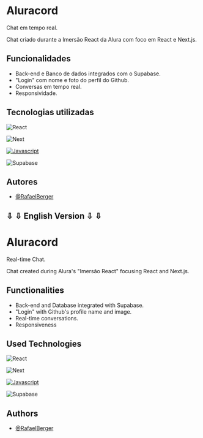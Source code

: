 # Aluracord

Chat em tempo real.

Chat criado durante a Imersão React da Alura com foco em React e Next.js.


## Funcionalidades

- Back-end e Banco de dados integrados com o Supabase.
- "Login" com nome e foto do perfil do Github.
- Conversas em tempo real.
- Responsividade.

## Tecnologias utilizadas

![React](https://img.shields.io/badge/React-0A66C2?style=for-the-badge&logo=react&logoColor=61DAFB)

![Next](https://img.shields.io/badge/Next.js-171717?style=for-the-badge&logo=Next.js&logoColor=white)

[![Javascript](https://camo.githubusercontent.com/aeddc848275a1ffce386dc81c04541654ca07b2c43bbb8ad251085c962672aea/68747470733a2f2f696d672e736869656c64732e696f2f62616467652f6a6176617363726970742d2532333332333333302e7376673f7374796c653d666f722d7468652d6261646765266c6f676f3d6a617661736372697074266c6f676f436f6c6f723d253233463744463145)]()

![Supabase](https://img.shields.io/badge/Supabase-ffffff?style=for-the-badge&logo=supabase)


## Autores

- [@RafaelBerger](https://www.github.com/RafaelBerger)


##  ⇩	⇩	 English Version  ⇩	⇩	


# Aluracord

Real-time Chat.

Chat created during Alura's "Imersão React" focusing React and Next.js.

## Functionalities

- Back-end and Database integrated with Supabase.
- "Login" with Github's profile name and image.
- Real-time conversations.
- Responsiveness


## Used Technologies

![React](https://img.shields.io/badge/React-0A66C2?style=for-the-badge&logo=react&logoColor=61DAFB)

![Next](https://img.shields.io/badge/Next.js-171717?style=for-the-badge&logo=Next.js&logoColor=white)

[![Javascript](https://camo.githubusercontent.com/aeddc848275a1ffce386dc81c04541654ca07b2c43bbb8ad251085c962672aea/68747470733a2f2f696d672e736869656c64732e696f2f62616467652f6a6176617363726970742d2532333332333333302e7376673f7374796c653d666f722d7468652d6261646765266c6f676f3d6a617661736372697074266c6f676f436f6c6f723d253233463744463145)]()

![Supabase](https://img.shields.io/badge/Supabase-ffffff?style=for-the-badge&logo=supabase)


## Authors

- [@RafaelBerger](https://www.github.com/RafaelBerger)
